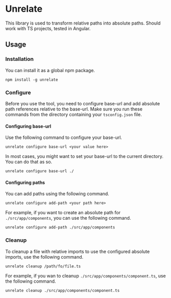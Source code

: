 # Unrelate

This library is used to transform relative paths into absolute paths. Should work with TS projects, tested in Angular.

## Usage

### Installation

You can install it as a global npm package.

`npm install -g unrelate`

### Configure

Before you use the tool, you need to configure base-url and add absolute path references relative to the base-url. Make sure you run these commands from the directory containing your `tsconfig.json` file.

#### Configuring base-url

Use the following command to configure your base-url.

`unrelate configure base-url <your value here>`

In most cases, you might want to set your base-url to the current directory. You can do that as so.

`unrelate configure base-url ./`

#### Configuring paths

You can add paths using the following command.

`unrelate configure add-path <your path here>`

For example, if you want to create an absolute path for `./src/app/components`, you can use the following command.

`unrelate configure add-path ./src/app/components`

### Cleanup

To cleanup a file with relative imports to use the configured absolute imports, use the following command.

`unrelate cleanup /path/fo/file.ts`

For example, if you wan to cleanup `./src/app/components/component.ts`, use the following command.

`unrelate cleanup ./src/app/components/component.ts`
